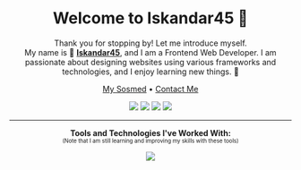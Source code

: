 <h1 align="center">Welcome to Iskandar45 👋</h1>

<p align="center">Thank you for stopping by! Let me introduce myself. <br/> My name is 🚀 <strong><a href="#">Iskandar45</a></strong>, and I am a Frontend Web Developer. I am passionate about designing websites using various frameworks and technologies, and I enjoy learning new things. 🎉 </p>
<p align="center"><a href="https://facebook.com/ibo500">My Sosmed</a> • <a href="mailto:imam.stmik15@gmail.com">Contact Me</a></p>
<p align="center">
<img src="https://img.shields.io/badge/currently-online-success" />
<img src="https://img.shields.io/badge/coding-reactjs-blue?logo=react&logoColor=white" />
<img src="https://img.shields.io/badge/listening-last%20child-blueviolet?style=flat&logo=spotify" />
<img src="https://img.shields.io/badge/language-ID%20EN-blueviolet?style=flat&logo=google-translate&logoColor=white" />
</p>

---
<p align="center"><b>Tools and Technologies I've Worked With:</b> <br/> <sup><sub>(Note that I am still learning and improving my skills with these tools)</sub></sup></p>
<p align="center">
<img src="https://skillicons.dev/icons?i=js,php,ts,tailwindcss,html,css,react,nextjs,mysql,git" />
</p>
<!--
**iskandar45/iskandar45** is a ✨ _special_ ✨ repository because its `README.md` (this file) appears on your GitHub profile.

Here are some ideas to get you started:

- 🔭 I’m currently working on ...
- 🌱 I’m currently learning ...
- 👯 I’m looking to collaborate on ...
- 🤔 I’m looking for help with ...
- 💬 Ask me about ...
- 📫 How to reach me: ...
- 😄 Pronouns: ...
- ⚡ Fun fact: ...
-->

